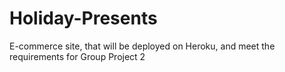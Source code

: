 # Holiday-Presents
E-commerce site, that will be deployed on Heroku, and meet the requirements for Group Project 2
